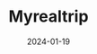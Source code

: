 ---  
layout: startup_page  
title: "Myrealtrip"  
id: "myrealtrip.com"  
permalink: "/myrealtripmyrealtrip.com01192024/"  
website: "https://www.myrealtrip.com"  
funding_round: "Series F"  
funding_amount: "$56.7M"  
investors: "BlueRun Ventures Korea, IMM Investment, Korelya Capital, Vanderbilt University's endowment fund, Altos Ventures, Partech Partners, Smilegate, SV Investment"  
about: "Myrealtrip is a travel technology company offering a super app for booking travel services globally, including flights, accommodations, activities, and local transportation. It partners with numerous agencies and platforms to provide comprehensive travel options and has seen significant revenue growth since 2022. The company aims to be a leading player in the travel industry, leveraging technology to enhance user experience and expand its services."  
markets: "Travel, IT Services and IT Consulting"  
hq: "Seoul, South Korea"  
founded_year: "2012"  
linkedin: "https://www.linkedin.com/company/myrealtrip"  
twitter: "https://twitter.com/myrealtrip"  
instagram: ""  
facebook: "http://www.facebook.com/myRealTrip"  
crunchbase: "https://www.crunchbase.com/organization/myrealtrip"  
pitchbook: "https://pitchbook.com/profiles/company/64128-70"  

date_display: "19-Jan-2024"  
date: "2024-01-19"

# SEO Optimization  
meta_title: "Myrealtrip - Series F Funding ($56.7M)"  
meta_description: "Myrealtrip, Myrealtrip is a travel technology company offering a super app for booking travel services globally, including flights, accommodations, activities, an..."  
meta_keywords: "Myrealtrip, Travel, IT Services and IT Consulting, Series F funding"  
canonical_url: "https://startup.projectstartups.com/myrealtripmyrealtrip.com01192024/"  
---
